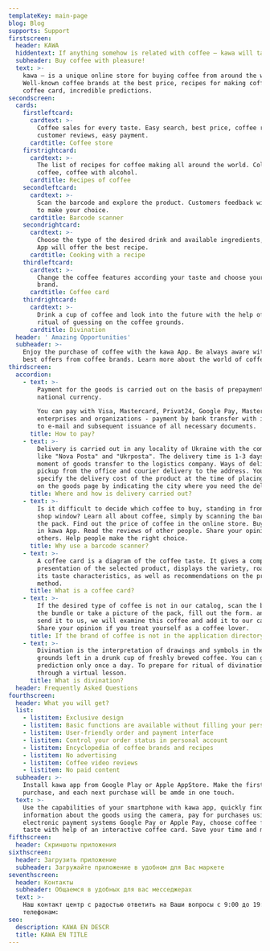 ```yaml
---
templateKey: main-page
blog: Blog
supports: Support
firstscreen:
  header: KAWA
  hiddentext: If anything somehow is related with coffee – kawa will take care of it.
  subheader: Buy coffee with pleasure!
  text: >-
    kawa – is a unique online store for buying coffee from around the world.
    Well-known coffee brands at the best price, recipes for making coffee, a
    coffee card, incredible predictions.
secondscreen:
  cards:
    firstleftcard:
      cardtext: >-
        Coffee sales for every taste. Easy search, best price, coffee rating,
        customer reviews, easy payment.
      cardtitle: Coffee store
    firstrightcard:
      cardtext: >-
        The list of recipes for coffee making all around the world. Cold, hot
        coffee, coffee with alcohol.
      cardtitle: Recipes of coffee
    secondleftcard:
      cardtext: >-
        Scan the barcode and explore the product. Customers feedback will help
        to make your choice.
      cardtitle: Barcode scanner
    secondrightcard:
      cardtext: >-
        Choose the type of the desired drink and available ingredients, the kawa
        App will offer the best recipe.
      cardtitle: Cooking with a recipe
    thirdleftcard:
      cardtext: >-
        Change the coffee features according your taste and choose your favorite
        brand.
      cardtitle: Coffee card
    thirdrightcard:
      cardtext: >-
        Drink a cup of coffee and look into the future with the help ofthe
        ritual of guessing on the coffee grounds.
      cardtitle: Divination
  header: ' Amazing Opportunities'
  subheader: >-
    Enjoy the purchase of coffee with the kawa App. Be always aware with the
    best offers from coffee brands. Learn more about the world of coffee.
thirdscreen:
  accordion:
    - text: >-
        Payment for the goods is carried out on the basis of prepayment in
        national currency.

        You can pay with Visa, Mastercard, Privat24, Google Pay, Masterpass. For
        enterprises and organizations - payment by bank transfer with invoicing
        to e-mail and subsequent issuance of all necessary documents.
      title: How to pay?
    - text: >-
        Delivery is carried out in any locality of Ukraine with the companies
        like "Nova Posta" and "Ukrposta". The delivery time is 1-3 days from the
        moment of goods transfer to the logistics company. Ways of delivery:
        pickup from the office and courier delivery to the address. You can
        specify the delivery cost of the product at the time of placing order or
        on the goods page by indicating the city where you need the delivery.
      title: Where and how is delivery carried out?
    - text: >-
        Is it difficult to decide which coffee to buy, standing in front of the
        shop window? Learn all about coffee, simply by scanning the barcode on
        the pack. Find out the price of coffee in the online store. Buy coffee
        in kawa App. Read the reviews of other people. Share your opinion with
        others. Help people make the right choice.
      title: Why use a barcode scanner?
    - text: >-
        A coffee card is a diagram of the coffee taste. It gives a complete
        presentation of the selected product, displays the variety, roasting and
        its taste characteristics, as well as recommendations on the preparation
        method.
      title: What is a coffee card?
    - text: >-
        If the desired type of coffee is not in our catalog, scan the barcode on
        the bundle or take a picture of the pack, fill out the form. and then
        send it to us, we will examine this coffee and add it to our catalog.
        Share your opinion if you treat yourself as a coffee lover.
      title: If the brand of coffee is not in the application directory?
    - text: >-
        Divination is the interpretation of drawings and symbols in the coffee
        grounds left in a drunk cup of freshly brewed coffee. You can get a
        prediction only once a day. To prepare for ritual of divination - go
        through a virtual lesson.
      title: What is divination?
  header: Frequently Asked Questions
fourthscreen:
  header: What you will get?
  list:
    - listitem: Exclusive design
    - listitem: Basic functions are available without filling your personal data
    - listitem: User-friendly order and payment interface
    - listitem: Control your order status in personal account
    - listitem: Encyclopedia of coffee brands and recipes
    - listitem: No advertising
    - listitem: Coffee video reviews
    - listitem: No paid content
  subheader: >-
    Install kawa app from Google Play or Apple AppStore. Make the first
    purchase, and each next purchase will be amde in one touch.
  text: >-
    Use the capabilities of your smartphone with kawa app, quickly find
    information about the goods using the camera, pay for purchases using
    electronic payment systems Google Pay or Apple Pay, choose coffee for your
    taste with help of an interactive coffee card. Save your time and money.
fifthscreen:
  header: Скриншоты приложения
sixthscreen:
  header: Загрузить приложение
  subheader: Загружайте приложение в удобном для Вас маркете
seventhscreen:
  header: Контакты
  subheader: Общаемся в удобных для вас месседжерах
  text: >-
    Наш контакт центр с радостью ответить на Ваши вопросы с 9:00 до 19:00 по
    телефонам:
seo:
  description: KAWA EN DESCR
  title: KAWA EN TITLE
---
```


